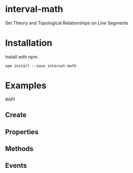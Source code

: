 # interval-math
Set Theory and Topological Relationships on Line Segments

# Installation
Install with npm.

```
npm install --save interval-math
```

# Examples

#API
## Create

## Properties

## Methods

## Events
